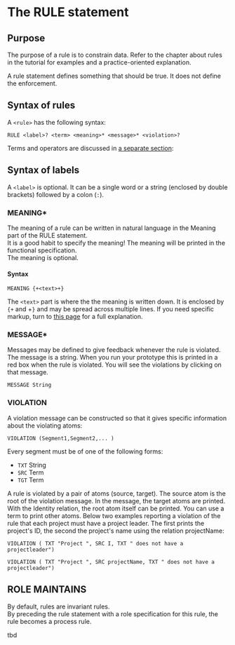 # The RULE statement

## Purpose

The purpose of a rule is to constrain data. Refer to the chapter about rules in the tutorial for examples and a practice-oriented explanation.

A rule statement defines something that should be true. It does not define the enforcement.

## Syntax of rules

A `<rule>` has the following syntax:

```text
RULE <label>? <term> <meaning>* <message>* <violation>?
```

Terms and operators are discussed in [a separate section](terms/README.md):

## Syntax of labels

A `<label>` is optional. It can be a single word or a string \(enclosed by double brackets\) followed by a colon \(`:`\).

### MEANING\*

The meaning of a rule can be written in natural language in the Meaning part of the RULE statement.  
It is a good habit to specify the meaning! The meaning will be printed in the functional specification.  
The meaning is optional.

#### Syntax

```text
MEANING {+<text>+}
```

The `<text>` part is where the the meaning is written down. It is enclosed by `{+` and  +`}` and may be spread across multiple lines. If you need specific markup, turn to [this page](meaning-statements.md) for a full explanation.

### MESSAGE\*

Messages may be defined to give feedback whenever the rule is violated. The message is a string. When you run your prototype this is printed in a red box when the rule is violated. You will see the violations by clicking on that message.

```text
MESSAGE String
```

### VIOLATION

A violation message can be constructed so that it gives specific information about the violating atoms:

```text
VIOLATION (Segment1,Segment2,... )
```

Every segment must be of one of the following forms:

* `TXT` String
* `SRC` Term
* `TGT` Term

A rule is violated by a pair of atoms \(source, target\). The source atom is the root of the violation message. In the message, the target atoms are printed. With the Identity relation, the root atom itself can be printed. You can use a term to print other atoms. Below two examples reporting a violation of the rule that each project must have a project leader. The first prints the project's ID, the second the project's name using the relation projectName:

`VIOLATION ( TXT "Project ", SRC I, TXT " does not have a projectleader")`

`VIOLATION ( TXT "Project ", SRC projectName, TXT " does not have a projectleader")`

## ROLE MAINTAINS

By default, rules are invariant rules.  
By preceding the rule statement with a role specification for this rule, the rule becomes a process rule.

tbd

